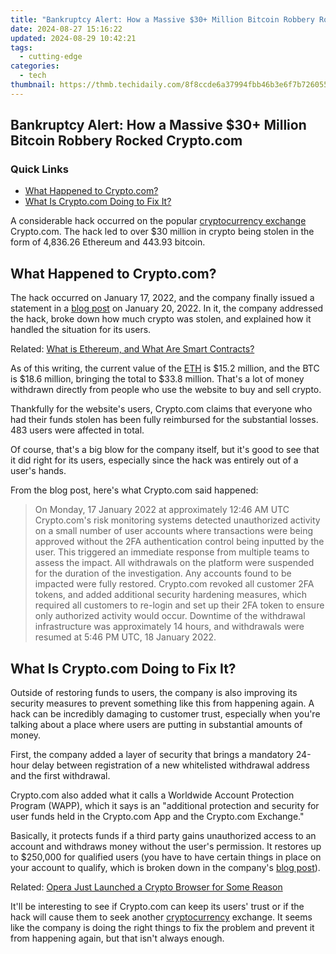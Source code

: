```yaml
---
title: "Bankruptcy Alert: How a Massive $30+ Million Bitcoin Robbery Rocked Crypto.com"
date: 2024-08-27 15:16:22
updated: 2024-08-29 10:42:21
tags:
  - cutting-edge
categories:
  - tech
thumbnail: https://thmb.techidaily.com/8f8ccde6a37994fbb46b3e6f7b726055988d6d039d40b57440a0147cb4ded38c.jpg
---
```


## Bankruptcy Alert: How a Massive $30+ Million Bitcoin Robbery Rocked Crypto.com

### Quick Links

* [What Happened to Crypto.com?](https://youtube-video-recordings.techidaily.com/uncover-the-best-youtubes-top-10-vr-videos/)
* [What Is Crypto.com Doing to Fix It?](https://remote-screen-capture.techidaily.com/new-2024-approved-efficiently-archiving-mov-movies-on-windows-10-pcs/)

 A considerable hack occurred on the popular [cryptocurrency exchange](https://sim-unlock.techidaily.com/in-2024-top-11-free-apps-to-check-imei-on-itel-p40plus-phones-by-drfone-android/) Crypto.com. The hack led to over $30 million in crypto being stolen in the form of 4,836.26 Ethereum and 443.93 bitcoin.

##  What Happened to Crypto.com?

 The hack occurred on January 17, 2022, and the company finally issued a statement in a [blog post](https://blog.crypto.com/crypto-com-security-report-next-steps/) on January 20, 2022\. In it, the company addressed the hack, broke down how much crypto was stolen, and explained how it handled the situation for its users.

Related: [What is Ethereum, and What Are Smart Contracts?](https://extra-information.techidaily.com/in-2024-automated-opener-your-srt-files-windows-and-mac/) 

 As of this writing, the current value of the [ETH](https://extra-information.techidaily.com/in-2024-automated-opener-your-srt-files-windows-and-mac/) is $15.2 million, and the BTC is $18.6 million, bringing the total to $33.8 million. That's a lot of money withdrawn directly from people who use the website to buy and sell crypto.

 Thankfully for the website's users, Crypto.com claims that everyone who had their funds stolen has been fully reimbursed for the substantial losses. 483 users were affected in total.

 Of course, that's a big blow for the company itself, but it's good to see that it did right for its users, especially since the hack was entirely out of a user's hands.

 From the blog post, here's what Crypto.com said happened:

> On Monday, 17 January 2022 at approximately 12:46 AM UTC Crypto.com's risk monitoring systems detected unauthorized activity on a small number of user accounts where transactions were being approved without the 2FA authentication control being inputted by the user. This triggered an immediate response from multiple teams to assess the impact. All withdrawals on the platform were suspended for the duration of the investigation. Any accounts found to be impacted were fully restored. Crypto.com revoked all customer 2FA tokens, and added additional security hardening measures, which required all customers to re-login and set up their 2FA token to ensure only authorized activity would occur. Downtime of the withdrawal infrastructure was approximately 14 hours, and withdrawals were resumed at 5:46 PM UTC, 18 January 2022.

##  What Is Crypto.com Doing to Fix It?

 Outside of restoring funds to users, the company is also improving its security measures to prevent something like this from happening again. A hack can be incredibly damaging to customer trust, especially when you're talking about a place where users are putting in substantial amounts of money.

 First, the company added a layer of security that brings a mandatory 24-hour delay between registration of a new whitelisted withdrawal address and the first withdrawal.

 Crypto.com also added what it calls a Worldwide Account Protection Program (WAPP), which it says is an "additional protection and security for user funds held in the Crypto.com App and the Crypto.com Exchange."

 Basically, it protects funds if a third party gains unauthorized access to an account and withdraws money without the user's permission. It restores up to $250,000 for qualified users (you have to have certain things in place on your account to qualify, which is broken down in the company's [blog post](https://blog.crypto.com/crypto-com-security-report-next-steps/)).

Related: [Opera Just Launched a Crypto Browser for Some Reason](https://howto.techidaily.com/7-fixes-for-unfortunately-phone-has-stopped-on-oppo-find-x6-pro-drfone-by-drfone-fix-android-problems-fix-android-problems/) 

 It'll be interesting to see if Crypto.com can keep its users' trust or if the hack will cause them to seek another [cryptocurrency](https://howto.techidaily.com/7-fixes-for-unfortunately-phone-has-stopped-on-oppo-find-x6-pro-drfone-by-drfone-fix-android-problems-fix-android-problems/) exchange. It seems like the company is doing the right things to fix the problem and prevent it from happening again, but that isn't always enough.

<ins class="adsbygoogle"
     style="display:block"
     data-ad-format="autorelaxed"
     data-ad-client="ca-pub-7571918770474297"
     data-ad-slot="1223367746"></ins>



<ins class="adsbygoogle"
     style="display:block"
     data-ad-client="ca-pub-7571918770474297"
     data-ad-slot="8358498916"
     data-ad-format="auto"
     data-full-width-responsive="true"></ins>
